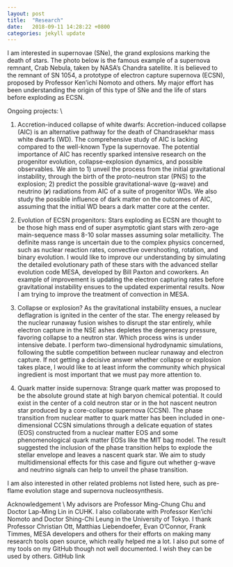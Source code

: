 ```yaml
---
layout: post
title:  "Research"
date:   2018-09-11 14:28:22 +0800
categories: jekyll update
---
```


I am interested in supernovae (SNe), the grand explosions marking the death of stars. The photo below is the famous example of a supernova remnant, Crab Nebula, taken by NASA’s Chandra satellite. It is believed to the remnant of SN 1054, a prototype of electron capture supernova (ECSN), proposed by Professor Ken’ichi Nomoto and others. My major effort has been understanding the origin of this type of SNe and the life of stars before exploding as ECSN.

Ongoing projects: \\
1) Accretion-induced collapse of white dwarfs: Accretion-induced collapse (AIC) is an alternative pathway for the death of Chandrasekhar mass white dwarfs (WD). The comprehensive study of AIC is lacking compared to the well-known Type Ia supernovae. The potential importance of AIC has recently sparked intensive research on the progenitor evolution, collapse-explosion dynamics, and possible observables. We aim to 1) unveil the process from the initial gravitational instability, through the birth of the proto-neutron star (PNS) to the explosion; 2) predict the possible gravitational-wave (g-wave) and neutrino (𝝂) radiations from AIC of a suite of progenitor WDs. We also study the possible influence of dark matter on the outcomes of AIC, assuming that the initial WD bears a dark matter core at the center.

2) Evolution of ECSN progenitors: Stars exploding as ECSN are thought to be those high mass end of super asymptotic giant stars with zero-age main-sequence mass 8-10 solar masses assuming solar metallicity. The definite mass range is uncertain due to the complex physics concerned, such as nuclear reaction rates, convective overshooting, rotation, and binary evolution. I would like to improve our understanding by simulating the detailed evolutionary path of these stars with the advanced stellar evolution code MESA, developed by Bill Paxton and coworkers. An example of improvement is updating the electron capturing rates before gravitational instability ensues to the updated experimental results. Now I am trying to improve the treatment of convection in MESA.

3) Collapse or explosion? As the gravitational instability ensues, a nuclear deflagration is ignited in the center of the star. The energy released by the nuclear runaway fusion wishes to disrupt the star entirely, while electron capture in the NSE ashes depletes the degeneracy pressure, favoring collapse to a neutron star. Which process wins is under intensive debate. I perform two-dimensional hydrodynamic simulations, following the subtle competition between nuclear runaway and electron capture. If not getting a decisive answer whether collapse or explosion takes place, I would like to at least inform the community which physical ingredient is most important that we must pay more attention to.

4) Quark matter inside supernova: Strange quark matter was proposed to be the absolute ground state at high baryon chemical potential. It could exist in the center of a cold neutron star or in the hot nascent neutron star produced by a core-collapse supernova (CCSN). The phase transition from nuclear matter to quark matter has been included in one-dimensional CCSN simulations through a delicate equation of states (EOS) constructed from a nuclear matter EOS and some phenomenological quark matter EOSs like the MIT bag model. The result suggested the inclusion of the phase transition helps to explode the stellar envelope and leaves a nascent quark star. We aim to study multidimensional effects for this case and figure out whether g-wave and neutrino signals can help to unveil the phase transition.

I am also interested in other related problems not listed here, such as pre-flame evolution stage and supernova nucleosynthesis.

Acknowledgement \\
My advisors are Professor Ming-Chung Chu and Doctor Lap-Ming Lin in CUHK. I also collaborate with Professor Ken’ichi Nomoto and Doctor Shing-Chi Leung in the University of Tokyo. I thank Professor Christian Ott, Matthias Liebendoefer, Evan O’Connor, Frank Timmes, MESA developers and others for their efforts on making many research tools open source, which really helped me a lot. I also put some of my tools on my GitHub though not well documented. I wish they can be used by others.
GitHub link
